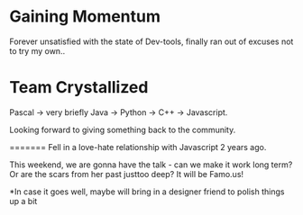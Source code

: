 Gaining Momentum
================
Forever unsatisfied with the state of Dev-tools, finally ran out of excuses not to try my own..

Team Crystallized
=================
Pascal -> very briefly Java -> Python -> C++ -> Javascript.

Looking forward to giving something back to the community.

=======
Fell in a love-hate relationship with Javascript 2 years ago. 

This weekend, we are gonna have the talk - can we make it work long term? Or are the scars from her past justtoo deep? 
It will be Famo.us!

*In case it goes well, maybe will bring in a designer friend to polish things up a bit
